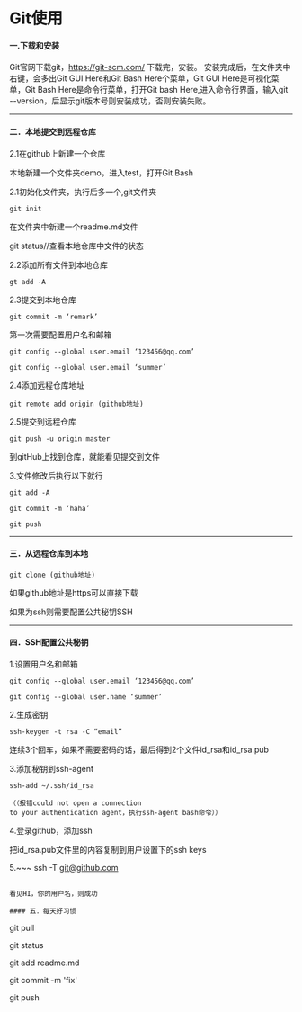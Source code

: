 # Git使用
#### 一.下载和安装
Git官网下载git，https://git-scm.com/
下载完，安装。
安装完成后，在文件夹中右键，会多出Git GUI Here和Git Bash Here个菜单，Git GUI Here是可视化菜单，Git Bash Here是命令行菜单，打开Git bash Here,进入命令行界面，输入git --version，后显示git版本号则安装成功，否则安装失败。


----------


#### 二．本地提交到远程仓库
2.1在github上新建一个仓库

本地新建一个文件夹demo，进入test，打开Git Bash

2.1初始化文件夹，执行后多一个,git文件夹
~~~
git init
~~~
在文件夹中新建一个readme.md文件

git status//查看本地仓库中文件的状态

2.2添加所有文件到本地仓库
~~~
gt add -A
~~~
2.3提交到本地仓库
~~~
git commit -m ‘remark’ 
~~~
第一次需要配置用户名和邮箱
~~~
git config --global user.email ‘123456@qq.com’

git config --global user.email ‘summer’
~~~
2.4添加远程仓库地址
~~~
git remote add origin (github地址)
~~~
2.5提交到远程仓库
~~~
git push -u origin master
~~~
到gitHub上找到仓库，就能看见提交到文件

3.文件修改后执行以下就行
~~~
git add -A

git commit -m ‘haha’

git push
~~~

----------

#### 三．从远程仓库到本地
~~~
git clone (github地址)
~~~
如果github地址是https可以直接下载

如果为ssh则需要配置公共秘钥SSH


----------

#### 四．SSH配置公共秘钥
1.设置用户名和邮箱
~~~
git config --global user.email ‘123456@qq.com’

git config --global user.name ‘summer’
~~~
2.生成密钥
~~~
ssh-keygen -t rsa -C “email”
~~~
连续3个回车，如果不需要密码的话，最后得到2个文件id_rsa和id_rsa.pub

3.添加秘钥到ssh-agent
~~~
ssh-add ~/.ssh/id_rsa

（（报错could not open a connection 
to your authentication agent，执行ssh-agent bash命令））
~~~
4.登录github，添加ssh

把id_rsa.pub文件里的内容复制到用户设置下的ssh keys

5.~~~
ssh -T git@github.com
~~~

看见HI，你的用户名，则成功
 
#### 五．每天好习惯
~~~
git pull

git status

git add readme.md

git commit -m 'fix'

git push
~~~
